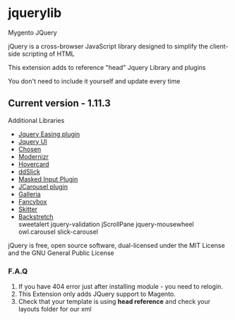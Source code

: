 jquerylib
=========

Mygento JQuery

<p>jQuery is a cross-browser JavaScript library designed to simplify the client-side scripting of HTML</p>
<p>This extension adds to reference &quot;head&quot; Jquery Library and plugins</p>
<p>You don't need to include it yourself and update every time</p>

<h2>Current version - 1.11.3</h2>
<p>Additional Libraries</p>
<ul>
<li><a href="http://gsgd.co.uk/sandbox/jquery/easing/">Jquery Easing plugin</a></li>
<li><a href="http://jqueryui.com/">Jquery UI</a></li>
<li><a href="http://harvesthq.github.com/chosen/">Chosen</a></li>
<li><a href="http://modernizr.com/">Modernizr</a></li>
<li><a href="http://designwithpc.com/Plugins/Hovercard">Hovercard</a></li>
<li><a href="http://designwithpc.com/Plugins/ddSlick">ddSlick</a></li>
<li><a href="http://digitalbush.com/projects/masked-input-plugin/">Masked Input Plugin</a></li>
<li><a href="http://sorgalla.com/projects/jcarousel/">JCarousel plugin</a></li>
<li><a href="http://galleria.io/">Galleria</a></li>
<li><a href="http://fancyapps.com/fancybox/">Fancybox</a></li>
<li><a href="http://thiagosf.net/projects/jquery/skitter/">Skitter</a></li>
<li><a href="http://srobbin.com/jquery-plugins/backstretch/">Backstretch</a></li>
sweetalert
jquery-validation
jScrollPane
jquery-mousewheel
owl.carousel
slick-carousel
</ul>


<p>jQuery is free, open source software, dual-licensed under the MIT License and the GNU General Public License</p>
<h3>F.A.Q</h3>
<ol>
<li>If you have 404 error just after installing module - you need to relogin.</li>
<li>This Extension only adds JQuery support to Magento.</li>
<li>Check that your template is using <b>head reference</b> and check your layouts folder for our xml </li>
</ol>


